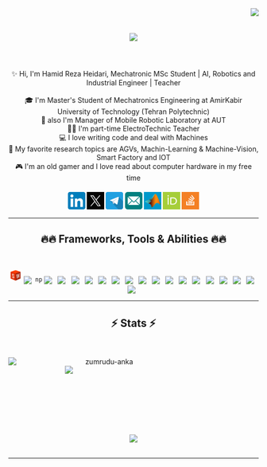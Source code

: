 <img align="right" src="https://visitor-badge.laobi.icu/badge?page_id=HamidRezaHeidari">

<h1 align="center">
  <a href="https://git.io/typing-svg">
    <img src="https://readme-typing-svg.herokuapp.com/?lines=Hello,+Guys!+👋;This+is+Hamid+Reza+Heidari+😊;Nice+to+meet+you!+✨&center=true&size=24">
  </a>
</h1>

</h5>
<br>
<p align="center">
  ✨ Hi, I'm Hamid Reza Heidari, Mechatronic MSc Student | AI, Robotics and Industrial Engineer | Teacher
  <br>
  <br>
  🎓 I'm Master's Student of Mechatronics Engineering at AmirKabir University of Technology (Tehran Polytechnic)
  <br>
  🤖 also I'm Manager of Mobile Robotic Laboratory at AUT
  <br>
  👨‍🏫 I'm part-time ElectroTechnic Teacher
  <br>
  💻 I love writing code and deal with Machines
  <br>
  🔬 My favorite research topics are AGVs, Machin-Learning & Machine-Vision, Smart Factory and IOT
  <br>
  🎮 I'm an old gamer and I love read about computer hardware in my free time
  
</p>




<h5 align="center">
  <a href="https://www.linkedin.com/in/hamid-reza-heidari-784457208/" title="LinkedIn"><img width="35" src="images/linkedIn.png"></a>
  <a href="https://x.com/H_R_heidari" title="X"><img width="35" src="images/x.svg"></a>
  <a href="https://t.me/H_R_HEIDARI" title="Telegram"><img width="35" src="images/telegram.png"></a>
  <a href="mailto:hr.heidari@aut.ac.ir" title="E-mail"><img width="35" src="images/email.png"></a>
  <a href="https://www.mathworks.com/matlabcentral/profile/authors/19084310?s_tid=gn_comm" title="MathWorks"><img width="35" src="images/mathworks.jpg"></a>
  <a href="https://orcid.org/0009-0002-6127-5609" title="ORCID"><img width="35" src="images/orcid.png"></a>
  <a href="https://stackoverflow.com/users/23412245/hamid-reza-heidari" title="Stack Overflow"><img width="35" src="images/stackoverflow.png"></a>


<hr>
<h2 align="center">🔥🔥 Frameworks, Tools & Abilities 🔥🔥</h2>
<br>
<p align="center">
  <img title="Solid Works" height="25" src="images/sw.png ">
  <code><img title=" " height="25" src="images/np.pmg ">np</code>
  <code><img title=" " height="25" src="images/ "></code>
  <code><img title=" " height="25" src="images/ "></code>
  <code><img title=" " height="25" src="images/ "></code>
  <code><img title=" " height="25" src="images/ "></code>
  <code><img title=" " height="25" src="images/ "></code>
  <code><img title=" " height="25" src="images/ "></code>
  <code><img title=" " height="25" src="images/ "></code>
  <code><img title=" " height="25" src="images/ "></code>
  <code><img title=" " height="25" src="images/ "></code>
  <code><img title=" " height="25" src="images/ "></code>
  <code><img title=" " height="25" src="images/ "></code>
  <code><img title=" " height="25" src="images/ "></code>
  <code><img title=" " height="25" src="images/ "></code>
  <code><img title=" " height="25" src="images/ "></code>
  <code><img title=" " height="25" src="images/ "></code>
  <code><img title=" " height="25" src="images/ "></code>
  <code><img title=" " height="25" src="images/ "></code>

</p>
<hr>

<h2 align="center">⚡ Stats ⚡</h2>
<br>
<p align=center>
  <div align=center>
    <a href="https://github.com/denvercoder1/github-readme-streak-stats" title="Go to Source">
      <img align="left" width=390 src="https://streak-stats.demolab.com/?user=HamidRezaHeidari&theme=react&border=61dafb&hide_border=true" alt="zumrudu-anka" />
    </a>
    <a href="https://github.com/anuraghazra/github-readme-stats" title="Go to Source">
      <img align="right" width=390 src="https://github-readme-stats.vercel.app/api?username=HamidRezaHeidari&show_icons=true&theme=react&border_color=61dafb&hide_border=true" />
    </a>
  </div>
  <br><br><br><br><br><br><br><br><br>
  <div align=center>
    <a href="https://github.com/anuraghazra/github-readme-stats">
      <img height=200 align="center" src="https://github-readme-stats.vercel.app/api/top-langs/?username=HamidRezaHeidari&hide=c%23,powershell,Mathematica,Ruby,Objective-C,Objective-C%2b%2b,Cuda&title_color=61dafb&text_color=ffffff&icon_color=61dafb&bg_color=20232a&langs_count=8&layout=compact&border_color=61dafb&hide_border=true&size_weight=0.5&count_weight=0.5" />
    </a>
  </div>
  <br>

</p>

<hr>

